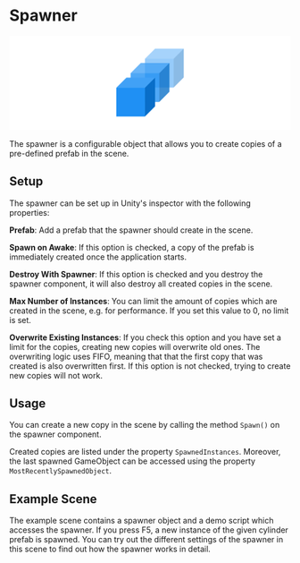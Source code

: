 # Spawner

![Spawner](../resources/Logos/Spawner.svg)

The spawner is a configurable object that allows you to create copies of a pre-defined prefab in the scene.

## Setup

The spawner can be set up in Unity's inspector with the following properties:

**Prefab**: Add a prefab that the spawner should create in the scene.

**Spawn on Awake**: If this option is checked, a copy of the prefab is immediately created once the application starts.

**Destroy With Spawner**: If this option is checked and you destroy the spawner component, it will also destroy all created copies in the scene.

**Max Number of Instances**: You can limit the amount of copies which are created in the scene, e.g. for performance.
If you set this value to 0, no limit is set.

**Overwrite Existing Instances**: If you check this option and you have set a limit for the copies, creating new copies will overwrite old ones.
The overwriting logic uses FIFO, meaning that that the first copy that was created is also overwritten first.
If this option is not checked, trying to create new copies will not work.

## Usage

You can create a new copy in the scene by calling the method `Spawn()` on the spawner component.

Created copies are listed under the property `SpawnedInstances`.
Moreover, the last spawned GameObject can be accessed using the property `MostRecentlySpawnedObject`.

## Example Scene

The example scene contains a spawner object and a demo script which accesses the spawner.
If you press F5, a new instance of the given cylinder prefab is spawned.
You can try out the different settings of the spawner in this scene to find out how the spawner works in detail.